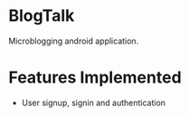 # BlogTalk
Microblogging android application.

# Features Implemented
<ul>
  <li>User signup, signin and authentication</li>
</ul>
